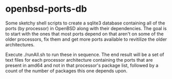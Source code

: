 # openbsd-ports-db
Some sketchy shell scripts to create a sqlite3 database containing all of the ports (by processor) in OpenBSD along with their dependencies.  The goal is to start with the ones that most ports depend on that aren't on some of the older processors, fix them and get more ports available to revitilize the older architectures.

Execute ./runAll.sh to run these in sequence.  The end result will be a set of text files for each processor architecture containing the ports that are present in amd64 and not in that processor's package list, followed by a count of the number of packages this one depends upon.
